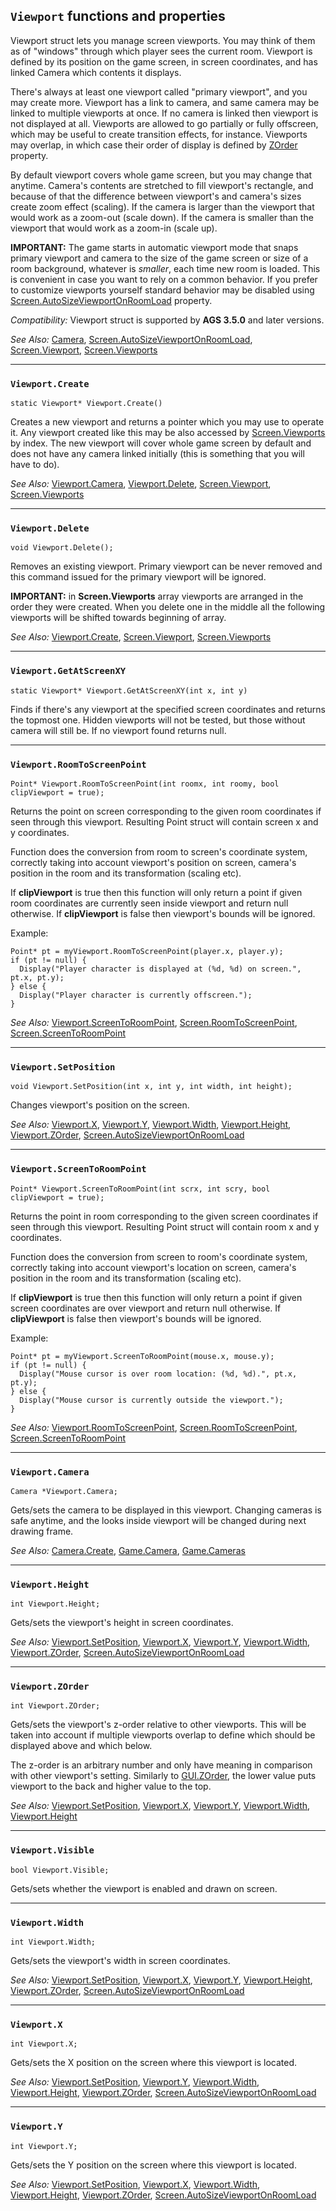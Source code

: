 ## `Viewport` functions and properties

Viewport struct lets you manage screen viewports. You may think of them as of "windows" through which player sees the current room. Viewport is defined by its position on the game screen, in screen coordinates, and has linked Camera which contents it displays.

There's always at least one viewport called "primary viewport", and you may create more. Viewport has a link to camera, and same camera may be linked to multiple viewports at once. If no camera is linked then viewport is not displayed at all. Viewports are allowed to go partially or fully offscreen, which may be useful to create transition effects, for instance. Viewports may overlap, in which case their order of display is defined by [ZOrder](Viewport#viewportzorder) property.

By default viewport covers whole game screen, but you may change that anytime. Camera's contents are stretched to fill viewport's rectangle, and because of that the difference between viewport's and camera's sizes create zoom effect (scaling). If the camera is larger than the viewport that would work as a zoom-out (scale down). If the camera is smaller than the viewport that would work as a zoom-in (scale up).

**IMPORTANT:** The game starts in automatic viewport mode that snaps primary viewport and camera to the size of the game screen or size of a room background, whatever is *smaller*, each time new room is loaded. This is convenient in case you want to rely on a common behavior. If you prefer to customize viewports yourself standard behavior may be disabled using [Screen.AutoSizeViewportOnRoomLoad](Screen#screenautosizeviewportonroomload) property.

*Compatibility:* Viewport struct is supported by **AGS 3.5.0** and later versions.

*See Also:* [Camera](Camera), [Screen.AutoSizeViewportOnRoomLoad](Screen#screenautosizeviewportonroomload), [Screen.Viewport](Screen#screenviewport), [Screen.Viewports](Screen#screenviewports)

---

### `Viewport.Create`

    static Viewport* Viewport.Create()

Creates a new viewport and returns a pointer which you may use to operate it. Any viewport created like this may be also accessed by [Screen.Viewports](Screen#screenviewports) by index.
The new viewport will cover whole game screen by default and does not have any camera linked initially (this is something that you will have to do).

*See Also:* [Viewport.Camera](Viewport#viewportcamera), [Viewport.Delete](Viewport#viewportdelete), [Screen.Viewport](Screen#screenviewport), [Screen.Viewports](Screen#screenviewports)

---

### `Viewport.Delete`

    void Viewport.Delete();

Removes an existing viewport. Primary viewport can be never removed and this command issued for the primary viewport will be ignored.

**IMPORTANT:** in **Screen.Viewports** array viewports are arranged in the order they were created. When you delete one in the middle all the following viewports will be shifted towards beginning of array.

*See Also:* [Viewport.Create](Viewport#viewportcreate), [Screen.Viewport](Screen#screenviewport), [Screen.Viewports](Screen#screenviewports)

---

### `Viewport.GetAtScreenXY`

    static Viewport* Viewport.GetAtScreenXY(int x, int y)

Finds if there's any viewport at the specified screen coordinates and returns the topmost one. Hidden viewports will not be tested, but those without camera will still be. If no viewport found returns null.

---

### `Viewport.RoomToScreenPoint`

    Point* Viewport.RoomToScreenPoint(int roomx, int roomy, bool clipViewport = true);

Returns the point on screen corresponding to the given room coordinates if seen through this viewport. Resulting Point struct will contain screen x and y coordinates.

Function does the conversion from room to screen's coordinate system, correctly taking into account viewport's position on screen, camera's position in the room and its transformation (scaling etc).

If **clipViewport** is true then this function will only return a point if given room coordinates are currently seen inside viewport and return null otherwise. If **clipViewport** is false then viewport's bounds will be ignored.

Example:

    Point* pt = myViewport.RoomToScreenPoint(player.x, player.y);
    if (pt != null) {
      Display("Player character is displayed at (%d, %d) on screen.", pt.x, pt.y);
    } else {
      Display("Player character is currently offscreen.");
    }

*See Also:* [Viewport.ScreenToRoomPoint](Viewport#viewportscreentoroompoint), [Screen.RoomToScreenPoint](Screen#screenroomtoscreenpoint), [Screen.ScreenToRoomPoint](Screen#screenscreentoroompoint)

---

### `Viewport.SetPosition`

    void Viewport.SetPosition(int x, int y, int width, int height);

Changes viewport's position on the screen.

*See Also:* [Viewport.X](Viewport#viewportx), [Viewport.Y](Viewport#viewporty), [Viewport.Width](Viewport#viewportwidth), [Viewport.Height](Viewport#viewportheight), [Viewport.ZOrder](Viewport#viewportzorder), [Screen.AutoSizeViewportOnRoomLoad](Screen#screenautosizeviewportonroomload)

---

### `Viewport.ScreenToRoomPoint`

    Point* Viewport.ScreenToRoomPoint(int scrx, int scry, bool clipViewport = true);

Returns the point in room corresponding to the given screen coordinates if seen through this viewport. Resulting Point struct will contain room x and y coordinates.

Function does the conversion from screen to room's coordinate system, correctly taking into account viewport's location on screen, camera's position in the room and its transformation (scaling etc).

If **clipViewport** is true then this function will only return a point if given screen coordinates are over viewport and return null otherwise. If **clipViewport** is false then viewport's bounds will be ignored.

Example:

    Point* pt = myViewport.ScreenToRoomPoint(mouse.x, mouse.y);
    if (pt != null) {
      Display("Mouse cursor is over room location: (%d, %d).", pt.x, pt.y);
    } else {
      Display("Mouse cursor is currently outside the viewport.");
    }

*See Also:* [Viewport.RoomToScreenPoint](Viewport#viewportscreentoroompoint), [Screen.RoomToScreenPoint](Screen#screenroomtoscreenpoint), [Screen.ScreenToRoomPoint](Screen#screenscreentoroompoint)

---

### `Viewport.Camera`

    Camera *Viewport.Camera;

Gets/sets the camera to be displayed in this viewport. Changing cameras is safe anytime, and the looks inside viewport will be changed during next drawing frame.

*See Also:* [Camera.Create](Camera#cameracreate), [Game.Camera](Game#gamecamera), [Game.Cameras](Game#gamecameras)

---

### `Viewport.Height`

    int Viewport.Height;

Gets/sets the viewport's height in screen coordinates.

*See Also:* [Viewport.SetPosition](Viewport#viewportsetposition), [Viewport.X](Viewport#viewportx), [Viewport.Y](Viewport#viewporty), [Viewport.Width](Viewport#viewportwidth), [Viewport.ZOrder](Viewport#viewportzorder), [Screen.AutoSizeViewportOnRoomLoad](Screen#screenautosizeviewportonroomload)

---

### `Viewport.ZOrder`

    int Viewport.ZOrder;

Gets/sets the viewport's z-order relative to other viewports. This will be taken into account if multiple viewports overlap to define which should be displayed above and which below.

The z-order is an arbitrary number and only have meaning in comparison with other viewport's setting. Similarly to [GUI.ZOrder](GUI#guizorder), the lower value puts viewport to the back and higher value to the top.

*See Also:* [Viewport.SetPosition](Viewport#viewportsetposition), [Viewport.X](Viewport#viewportx), [Viewport.Y](Viewport#viewporty), [Viewport.Width](Viewport#viewportwidth), [Viewport.Height](Viewport#viewportheight)

---

### `Viewport.Visible`

    bool Viewport.Visible;

Gets/sets whether the viewport is enabled and drawn on screen.

---

### `Viewport.Width`

    int Viewport.Width;

Gets/sets the viewport's width in screen coordinates.

*See Also:* [Viewport.SetPosition](Viewport#viewportsetposition), [Viewport.X](Viewport#viewportx), [Viewport.Y](Viewport#viewporty), [Viewport.Height](Viewport#viewportheight), [Viewport.ZOrder](Viewport#viewportzorder), [Screen.AutoSizeViewportOnRoomLoad](Screen#screenautosizeviewportonroomload)

---

### `Viewport.X`

    int Viewport.X;

Gets/sets the X position on the screen where this viewport is located.

*See Also:* [Viewport.SetPosition](Viewport#viewportsetposition), [Viewport.Y](Viewport#viewporty), [Viewport.Width](Viewport#viewportwidth), [Viewport.Height](Viewport#viewportheight), [Viewport.ZOrder](Viewport#viewportzorder), [Screen.AutoSizeViewportOnRoomLoad](Screen#screenautosizeviewportonroomload)

---

### `Viewport.Y`

    int Viewport.Y;

Gets/sets the Y position on the screen where this viewport is located.

*See Also:* [Viewport.SetPosition](Viewport#viewportsetposition), [Viewport.X](Viewport#viewportx), [Viewport.Width](Viewport#viewportwidth), [Viewport.Height](Viewport#viewportheight), [Viewport.ZOrder](Viewport#viewportzorder), [Screen.AutoSizeViewportOnRoomLoad](Screen#screenautosizeviewportonroomload)
